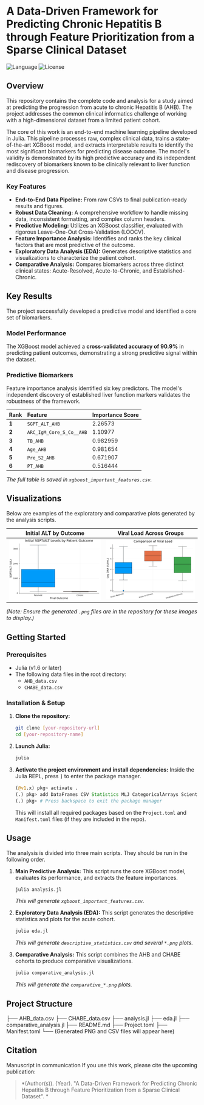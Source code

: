 # A Data-Driven Framework for Predicting Chronic Hepatitis B through Feature Prioritization from a Sparse Clinical Dataset

![Language](https://img.shields.io/badge/Language-Julia-9558B2?style=for-the-badge)
![License](https://img.shields.io/badge/License-MIT-blue.svg?style=for-the-badge)

## Overview

This repository contains the complete code and analysis for a study aimed at predicting the progression from acute to chronic Hepatitis B (AHB). The project addresses the common clinical informatics challenge of working with a high-dimensional dataset from a limited patient cohort.

The core of this work is an end-to-end machine learning pipeline developed in Julia. This pipeline processes raw, complex clinical data, trains a state-of-the-art XGBoost model, and extracts interpretable results to identify the most significant biomarkers for predicting disease outcome. The model's validity is demonstrated by its high predictive accuracy and its independent rediscovery of biomarkers known to be clinically relevant to liver function and disease progression.

### Key Features
*   **End-to-End Data Pipeline:** From raw CSVs to final publication-ready results and figures.
*   **Robust Data Cleaning:** A comprehensive workflow to handle missing data, inconsistent formatting, and complex column headers.
*   **Predictive Modeling:** Utilizes an XGBoost classifier, evaluated with rigorous Leave-One-Out Cross-Validation (LOOCV).
*   **Feature Importance Analysis:** Identifies and ranks the key clinical factors that are most predictive of the outcome.
*   **Exploratory Data Analysis (EDA):** Generates descriptive statistics and visualizations to characterize the patient cohort.
*   **Comparative Analysis:** Compares biomarkers across three distinct clinical states: Acute-Resolved, Acute-to-Chronic, and Established-Chronic.

## Key Results

The project successfully developed a predictive model and identified a core set of biomarkers.

### Model Performance
The XGBoost model achieved a **cross-validated accuracy of 90.9%** in predicting patient outcomes, demonstrating a strong predictive signal within the dataset.

### Predictive Biomarkers
Feature importance analysis identified six key predictors. The model's independent discovery of established liver function markers validates the robustness of the framework.

| Rank | Feature | Importance Score |
| :--- | :--- | :--- |
| **1** | `SGPT_ALT_AHB` | 2.26573 |
| **2**| `ARC_IgM_Core_S_Co__AHB`| 1.10977 |
| **3**| `TB_AHB` | 0.982959 |
| **4**| `Age_AHB` | 0.981654 |
| **5**| `Pre_S2_AHB` | 0.671907 |
| **6**| `PT_AHB` | 0.516444 |

*The full table is saved in `xgboost_important_features.csv`.*

## Visualizations

Below are examples of the exploratory and comparative plots generated by the analysis scripts.

| Initial ALT by Outcome | Viral Load Across Groups |
| :---: | :---: |
| ![ALT Box Plot](alt_boxplot.png) | ![Comparative Viral Load](comparative_viral_load_boxplot.png) |

*(Note: Ensure the generated `.png` files are in the repository for these images to display.)*

## Getting Started

### Prerequisites
*   Julia (v1.6 or later)
*   The following data files in the root directory:
    *   `AHB_data.csv`
    *   `CHABE_data.csv`

### Installation & Setup

1.  **Clone the repository:**
    ```bash
    git clone [your-repository-url]
    cd [your-repository-name]
    ```
2.  **Launch Julia:**
    ```bash
    julia
    ```
3.  **Activate the project environment and install dependencies:**
    Inside the Julia REPL, press `]` to enter the package manager.
    ```julia
    (@v1.x) pkg> activate .
    (.) pkg> add DataFrames CSV Statistics MLJ CategoricalArrays ScientificTypes XGBoost Plots StatsPlots
    (.) pkg> # Press backspace to exit the package manager
    ```
    This will install all required packages based on the `Project.toml` and `Manifest.toml` files (if they are included in the repo).

## Usage

The analysis is divided into three main scripts. They should be run in the following order.

1.  **Main Predictive Analysis:**
    This script runs the core XGBoost model, evaluates its performance, and extracts the feature importances.
    ```bash
    julia analysis.jl
    ```
    *This will generate `xgboost_important_features.csv`.*

2.  **Exploratory Data Analysis (EDA):**
    This script generates the descriptive statistics and plots for the acute cohort.
    ```bash
    julia eda.jl
    ```
    *This will generate `descriptive_statistics.csv` and several `*.png` plots.*

3.  **Comparative Analysis:**
    This script combines the AHB and CHABE cohorts to produce comparative visualizations.
    ```bash
    julia comparative_analysis.jl
    ```
    *This will generate the `comparative_*.png` plots.*

## Project Structure
├── AHB_data.csv
├── CHABE_data.csv
├── analysis.jl
├── eda.jl
├── comparative_analysis.jl
├── README.md
├── Project.toml
├── Manifest.toml
└── (Generated PNG and CSV files will appear here)


## Citation
Manuscript in communication
If you use this work, please cite the upcoming publication:
> *(Author(s)). (Year). "A Data-Driven Framework for Predicting Chronic Hepatitis B through Feature Prioritization from a Sparse Clinical Dataset". *

